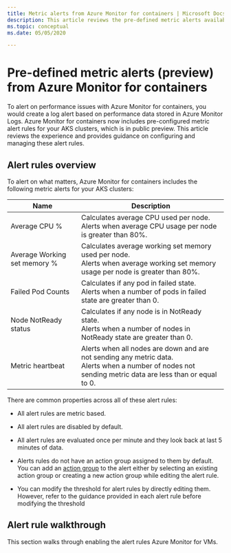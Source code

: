 ```yaml
---
title: Metric alerts from Azure Monitor for containers | Microsoft Docs
description: This article reviews the pre-defined metric alerts available from Azure Monitor for containers in public preview.
ms.topic: conceptual
ms.date: 05/05/2020

---
```


# Pre-defined metric alerts (preview) from Azure Monitor for containers

To alert on performance issues with Azure Monitor for containers, you would create a log alert based on performance data stored in Azure Monitor Logs. Azure Monitor for containers now includes pre-configured metric alert rules for your AKS clusters, which is in public preview. This article reviews the experience and provides guidance on configuring and managing these alert rules.

## Alert rules overview

To alert on what matters, Azure Monitor for containers includes the following metric alerts for your AKS clusters:

|Name| Description |
|----|-------------|
| Average CPU % | Calculates average CPU used per node.<br> Alerts when average CPU usage per node is greater than 80%.| 
| Average Working set memory % | Calculates average working set memory used per node.<br> Alerts when average working set memory usage per node is greater than 80%. |
| Failed Pod Counts | Calculates if any pod in failed state.<br> Alerts when a number of pods in failed state are greater than 0. |
| Node NotReady status | Calculates if any node is in NotReady state.<br> Alerts when a number of nodes in NotReady state are greater than 0. |
| Metric heartbeat | Alerts when all nodes are down and are not sending any metric data.<br> Alerts when a number of nodes not sending metric data are less than or equal to 0.|

There are common properties across all of these alert rules:

* All alert rules are metric based.

* All alert rules are disabled by default.

* All alert rules are evaluated once per minute and they look back at last 5 minutes of data.

* Alerts rules do not have an action group assigned to them by default. You can add an [action group](../platform/action-groups.md) to the alert either by selecting an existing action group or creating a new action group while editing the alert rule.

* You can modify the threshold for alert rules by directly editing them. However, refer to the guidance provided in each alert rule before modifying the threshold

## Alert rule walkthrough

This section walks through enabling the alert rules Azure Monitor for VMs.

